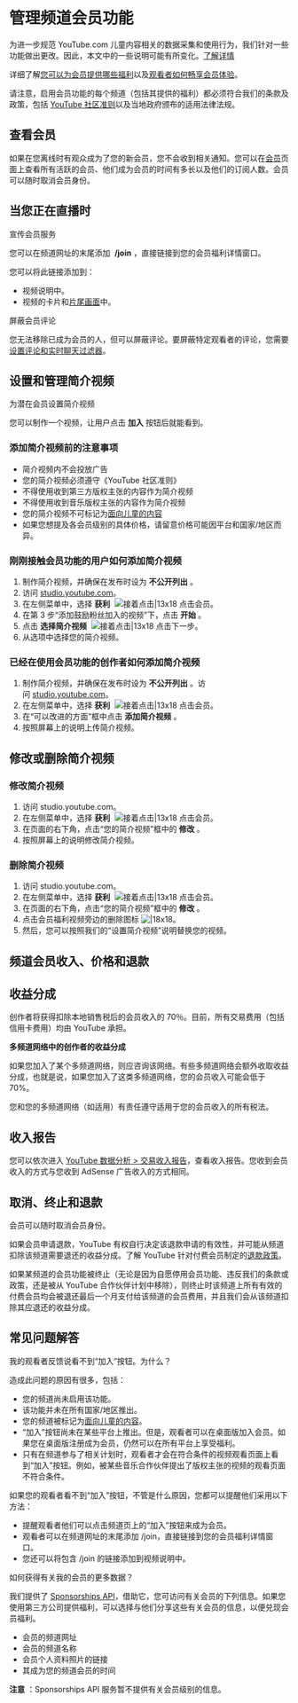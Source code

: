 # 管理频道会员功能

为进一步规范 YouTube.com 儿童内容相关的数据采集和使用行为，我们针对一些功能做出更改。因此，本文中的一些说明可能有所变化。[了解详情](https://support.google.com/youtube/answer/9527654)

详细了解[您可以为会员提供哪些福利](https://support.google.com/youtube/answer/7544492)以及[观看者如何畅享会员体验](https://support.google.com/youtubegaming/answer/6304294)。

请注意，启用会员功能的每个频道（包括其提供的福利）都必须符合我们的条款及政策，包括 [YouTube 社区准则](https://www.youtube.com/yt/about/policies)以及当地政府颁布的适用法律法规。

## 查看会员

如果在您离线时有观众成为了您的新会员，您不会收到相关通知。您可以在[会员](https://studio.youtube.com/channel/UC/monetization/memberships)页面上查看所有活跃的会员、他们成为会员的时间有多长以及他们的订阅人数。会员可以随时取消会员身份。

## 当您正在直播时

宣传会员服务

您可以在频道网址的末尾添加  **/join** ，直接链接到您的会员福利详情窗口。

您可以将此链接添加到：

* 视频说明中。
* 视频的卡片和[片尾画面](https://support.google.com/youtube/answer/6388789)中。

屏蔽会员评论

您无法移除已成为会员的人，但可以屏蔽评论。要屏蔽特定观看者的评论，您需要[设置评论和实时聊天过滤器](https://support.google.com/youtube/answer/6109622)。

## 设置和管理简介视频

为潜在会员设置简介视频

您可以制作一个视频，让用户点击 **加入** 按钮后就能看到。

### 添加简介视频前的注意事项

* 简介视频内不会投放广告
* 您的简介视频必须遵守《YouTube 社区准则》
* 不得使用收到第三方版权主张的内容作为简介视频
* 不得使用收到音乐版权主张的内容作为简介视频
* 您的简介视频不可标记为[面向儿童的内容](https://support.google.com/youtube/answer/9527654#video_level)
* 如果您想提及各会员级别的具体价格，请留意价格可能因平台和国家/地区而异。

### 刚刚接触会员功能的用户如何添加简介视频

1. 制作简介视频，并确保在发布时设为 **不公开列出** 。
2. 访问 [studio.youtube.com](https://studio.youtube.com/)。
3. 在左侧菜单中，选择 **获利**  ![接着点击|13x18](https://lh3.googleusercontent.com/SaY5lqCwN7kppnS546l9ys-E2sZftTTIHjBrdV-WsGPIhGjaxcEXjfgdIfW_UNG7Sw0=w13-h18 "接着点击") 点击会员。
4. 在第 3 步“添加鼓励粉丝加入的视频”下，点击 **开始** 。
5. 点击 **选择简介视频**  ![接着点击|13x18](https://lh3.googleusercontent.com/SaY5lqCwN7kppnS546l9ys-E2sZftTTIHjBrdV-WsGPIhGjaxcEXjfgdIfW_UNG7Sw0=w13-h18 "接着点击") 点击下一步。
6. 从选项中选择您的简介视频。

### 已经在使用会员功能的创作者如何添加简介视频

1. 制作简介视频，并确保在发布时设为 **不公开列出** 。访问 [studio.youtube.com](https://studio.youtube.com/)。
2. 在左侧菜单中，选择 **获利**  ![接着点击|13x18](https://lh3.googleusercontent.com/SaY5lqCwN7kppnS546l9ys-E2sZftTTIHjBrdV-WsGPIhGjaxcEXjfgdIfW_UNG7Sw0=w13-h18 "接着点击") 点击会员。
3. 在“可以改进的方面”框中点击 **添加简介视频** 。
4. 按照屏幕上的说明上传简介视频。

## 修改或删除简介视频

### 修改简介视频

1. 访问 studio.youtube.com。
2. 在左侧菜单中，选择 **获利**  ![接着点击|13x18](https://lh3.googleusercontent.com/SaY5lqCwN7kppnS546l9ys-E2sZftTTIHjBrdV-WsGPIhGjaxcEXjfgdIfW_UNG7Sw0=w13-h18 "接着点击") 点击会员。
3. 在页面的右下角，点击“您的简介视频”框中的 **修改** 。
4. 按照屏幕上的说明修改简介视频。

### 删除简介视频

1. 访问 studio.youtube.com。
2. 在左侧菜单中，选择 **获利**  ![接着点击|13x18](https://lh3.googleusercontent.com/SaY5lqCwN7kppnS546l9ys-E2sZftTTIHjBrdV-WsGPIhGjaxcEXjfgdIfW_UNG7Sw0=w13-h18 "接着点击") 点击会员。
3. 在页面的右下角，点击“您的简介视频”框中的 **修改** 。
4. 点击会员福利视频旁边的删除图标 ![|18x18](https://lh3.googleusercontent.com/RB0IC6Z2KZYWxaRn_HbAO4p1xMu8fqnYu8YBBdDO4y3fOtEDu7KIVNcu6K1sxV5ZFK0=w18)。
5. 然后，您可以按照我们的“设置简介视频”说明替换您的视频。

## 频道会员收入、价格和退款

## 收益分成

创作者将获得扣除本地销售税后的会员收入的 70％。目前，所有交易费用（包括信用卡费用）均由 YouTube 承担。

**多频道网络中的创作者的收益分成**

如果您加入了某个多频道网络，则应咨询该网络。有些多频道网络会额外收取收益分成，也就是说，如果您加入了这类多频道网络，您的会员收入可能会低于 70%。

您和您的多频道网络（如适用）有责任遵守适用于您的会员收入的所有税法。

## 收入报告

您可以依次进入 [YouTube 数据分析 > 交易收入报告](https://support.google.com/youtube/answer/6135199)，查看收入报告。您收到会员收入的方式与您收到 AdSense 广告收入的方式相同。

## 取消、终止和退款

会员可以随时取消会员身份。

如果会员申请退款，YouTube 有权自行决定该退款申请的有效性，并可能从频道扣除该频道需要退还的收益分成。了解 YouTube 针对付费会员制定的[退款政策](https://support.google.com/youtube/answer/1286015)。

如果某频道的会员功能被终止（无论是因为自愿停用会员功能、违反我们的条款或政策，还是被从 YouTube 合作伙伴计划中移除），则终止时该频道上所有有效的付费会员均会被退还最后一个月支付给该频道的会员费用，并且我们会从该频道扣除其应退还的收益分成。

## 常见问题解答

我的观看者反馈说看不到“加入”按钮。为什么？

造成此问题的原因有很多，包括：

* 您的频道尚未启用该功能。
* 该功能并未在所有国家/地区推出。
* 您的频道被标记为[面向儿童的内容](https://support.google.com/youtube/answer/9527654#video_level)。
* “加入”按钮尚未在某些平台上推出。但是，观看者可以在桌面版加入会员。如果您在桌面版注册成为会员，仍然可以在所有平台上享受福利。
* 只有在频道参与了相关计划时，观看者才会在符合条件的视频观看页面上看到“加入”按钮。例如，被某些音乐合作伙伴提出了版权主张的视频的观看页面不符合条件。

如果您的观看者看不到“加入”按钮，不管是什么原因，您都可以提醒他们采用以下方法：

* 提醒观看者他们可以点击频道页上的“加入”按钮来成为会员。
* 观看者可以在频道网址的末尾添加 /join，直接链接到您的会员福利详情窗口。
* 您还可以将包含 /join 的链接添加到视频说明中。

如何获得有关我的会员的更多数据？

我们提供了 [Sponsorships API](https://support.google.com/youtube/answer/9315687)，借助它，您可访问有关会员的下列信息。如果您使用第三方公司提供福利，可以选择与他们分享这些有关会员的信息，以便兑现会员福利。

* 会员的频道网址
* 会员的频道名称
* 会员个人资料照片的链接
* 其成为您的频道会员的时间

**注意** ：Sponsorships API 服务暂不提供有关会员级别的信息。